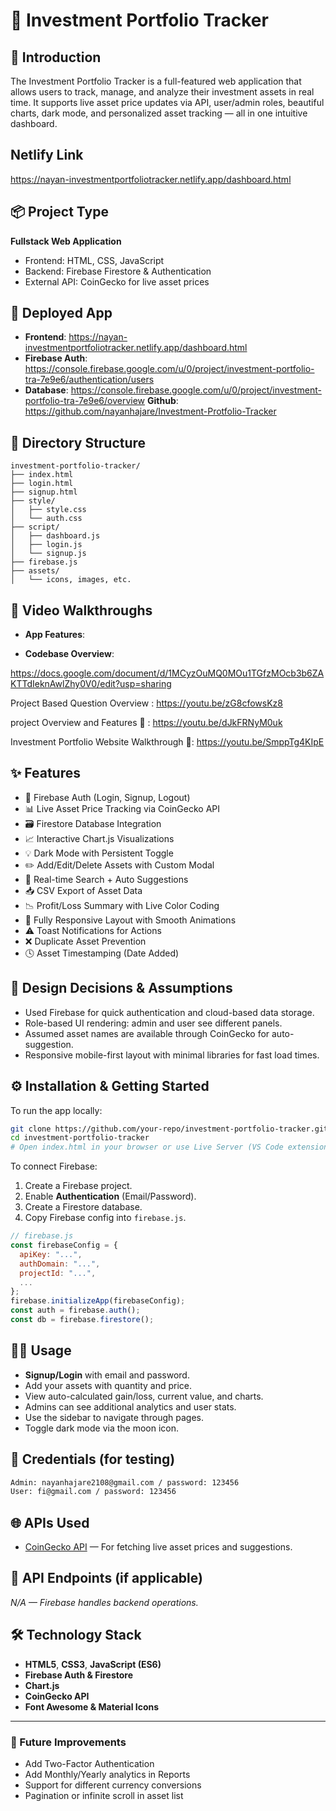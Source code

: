 
# 💼 Investment Portfolio Tracker

## 🚀 Introduction
The Investment Portfolio Tracker is a full-featured web application that allows users to track, manage, and analyze their investment assets in real time. It supports live asset price updates via API, user/admin roles, beautiful charts, dark mode, and personalized asset tracking — all in one intuitive dashboard.

## Netlify Link
https://nayan-investmentportfoliotracker.netlify.app/dashboard.html

## 📦 Project Type
**Fullstack Web Application**  
- Frontend: HTML, CSS, JavaScript  
- Backend: Firebase Firestore & Authentication  
- External API: CoinGecko for live asset prices

## 🔗 Deployed App
- **Frontend**: https://nayan-investmentportfoliotracker.netlify.app/dashboard.html
- **Firebase Auth**: https://console.firebase.google.com/u/0/project/investment-portfolio-tra-7e9e6/authentication/users
- **Database**: https://console.firebase.google.com/u/0/project/investment-portfolio-tra-7e9e6/overview
**Github**: https://github.com/nayanhajare/Investment-Protfolio-Tracker
## 📁 Directory Structure
```
investment-portfolio-tracker/
├── index.html
├── login.html
├── signup.html
├── style/
│   ├── style.css
│   └── auth.css
├── script/
│   ├── dashboard.js
│   ├── login.js
│   └── signup.js
├── firebase.js
├── assets/
│   └── icons, images, etc.
```

## 🎥 Video Walkthroughs
- **App Features**: 

- **Codebase Overview**: 

https://docs.google.com/document/d/1MCyzOuMQ0MOu1TGfzMOcb3b6ZAKTTdIeknAwlZhy0V0/edit?usp=sharing

 Project Based Question Overview : https://youtu.be/zG8cfowsKz8

project Overview and Features 🚀 : https://youtu.be/dJkFRNyM0uk

Investment Portfolio Website Walkthrough 🚀: https://youtu.be/SmppTg4KIpE

## ✨ Features
- 🔐 Firebase Auth (Login, Signup, Logout)
- 📊 Live Asset Price Tracking via CoinGecko API
- 🗃️ Firestore Database Integration
- 📈 Interactive Chart.js Visualizations
- 💡 Dark Mode with Persistent Toggle
- ✏️ Add/Edit/Delete Assets with Custom Modal
- 🔎 Real-time Search + Auto Suggestions
- 📥 CSV Export of Asset Data
- 📉 Profit/Loss Summary with Live Color Coding
- 📱 Fully Responsive Layout with Smooth Animations
- ⚠️ Toast Notifications for Actions
- ❌ Duplicate Asset Prevention
- 🕓 Asset Timestamping (Date Added)

## 🧠 Design Decisions & Assumptions
- Used Firebase for quick authentication and cloud-based data storage.
- Role-based UI rendering: admin and user see different panels.
- Assumed asset names are available through CoinGecko for auto-suggestion.
- Responsive mobile-first layout with minimal libraries for fast load times.

## ⚙️ Installation & Getting Started
To run the app locally:

```bash
git clone https://github.com/your-repo/investment-portfolio-tracker.git
cd investment-portfolio-tracker
# Open index.html in your browser or use Live Server (VS Code extension)
```

To connect Firebase:
1. Create a Firebase project.
2. Enable **Authentication** (Email/Password).
3. Create a Firestore database.
4. Copy Firebase config into `firebase.js`.

```js
// firebase.js
const firebaseConfig = {
  apiKey: "...",
  authDomain: "...",
  projectId: "...",
  ...
};
firebase.initializeApp(firebaseConfig);
const auth = firebase.auth();
const db = firebase.firestore();
```

## 👨‍💻 Usage
- **Signup/Login** with email and password.
- Add your assets with quantity and price.
- View auto-calculated gain/loss, current value, and charts.
- Admins can see additional analytics and user stats.
- Use the sidebar to navigate through pages.
- Toggle dark mode via the moon icon.

## 🔑 Credentials (for testing)
```bash
Admin: nayanhajare2108@gmail.com / password: 123456
User: fi@gmail.com / password: 123456
```

## 🌐 APIs Used
- [CoinGecko API](https://www.coingecko.com/en/api) — For fetching live asset prices and suggestions.

## 📡 API Endpoints (if applicable)
_N/A — Firebase handles backend operations._

## 🛠 Technology Stack
- **HTML5**, **CSS3**, **JavaScript (ES6)**
- **Firebase Auth & Firestore**
- **Chart.js**
- **CoinGecko API**
- **Font Awesome & Material Icons**

---

### 🧹 Future Improvements
- Add Two-Factor Authentication
- Add Monthly/Yearly analytics in Reports
- Support for different currency conversions
- Pagination or infinite scroll in asset list
